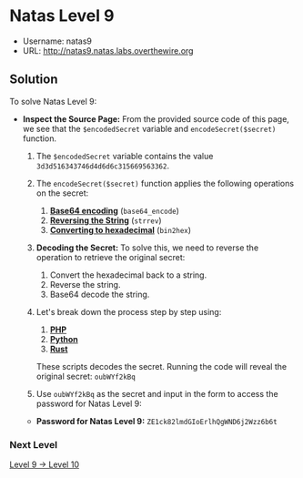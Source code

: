 # Natas Level 9

- Username: natas9
- URL: http://natas9.natas.labs.overthewire.org

## Solution

To solve Natas Level 9:

- **Inspect the Source Page:** From the provided source code of this page, we see that the `$encodedSecret` variable and `encodeSecret($secret)` function.

  1. The `$encodedSecret` variable contains the value `3d3d516343746d4d6d6c315669563362`.

  2. The `encodeSecret($secret)` function applies the following operations on the secret:

     1. **[Base64 encoding](https://www.php.net/manual/en/function.base64-encode.php)** (`base64_encode`)
     2. **[Reversing the String](https://www.php.net/manual/en/function.strrev.php)** (`strrev`)
     3. **[Converting to hexadecimal](https://www.php.net/manual/en/function.bin2hex.php)** (`bin2hex`)

  3. **Decoding the Secret:** To solve this, we need to reverse the operation to retrieve the original secret:

     1. Convert the hexadecimal back to a string.
     2. Reverse the string.
     3. Base64 decode the string.

  4. Let's break down the process step by step using:

     1. **[PHP](https://github.com/nimodb/natas-challenge-solver/tree/main/natas09/decode_secret.php)**
     2. **[Python](https://github.com/nimodb/natas-challenge-solver/tree/main/natas09/decode_secret.py)**
     3. **[Rust](https://github.com/nimodb/natas-challenge-solver/tree/main/natas09/decode_secret.rs)**

     These scripts decodes the secret. Running the code will reveal the original secret: `oubWYf2kBq`

  5. Use `oubWYf2kBq` as the secret and input in the form to access the password for Natas Level 9:

  - **Password for Natas Level 9:** `ZE1ck82lmdGIoErlhQgWND6j2Wzz6b6t`

### Next Level

[Level 9 → Level 10](https://github.com/nimodb/natas-challenge-solver/tree/main/natas10)
